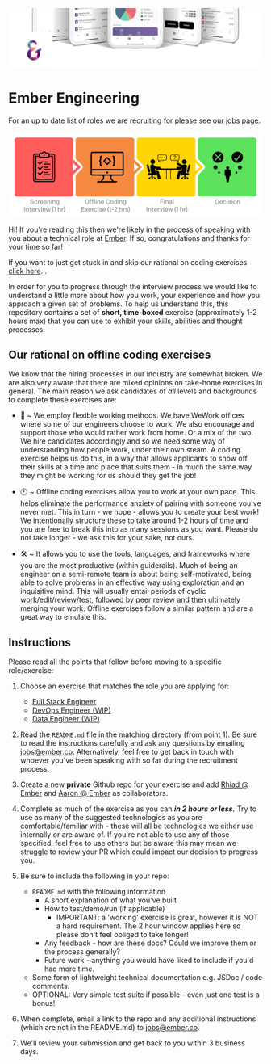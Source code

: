 ![Ember](assets/header.png?raw=true)

# Ember Engineering

For an up to date list of roles we are recruiting for please see [our jobs page](https://apply.workable.com/emberdigital/#jobs).

![Hiring Process](assets/process.png?raw=true)

Hi! If you're reading this then we're likely in the process of speaking with you about a technical role at [Ember](https://www.ember.co). If so, congratulations and thanks for your time so far!

If you want to just get stuck in and skip our rational on coding exercises [click here](#instructions)...

In order for you to progress through the interview process we would like to understand a little more about how you work, your experience and how you approach a given set of problems. To help us understand this, this repository contains a set of **short, time-boxed** exercise (approximately 1-2 hours max) that you can use to exhibit your skills, abilities and thought processes.

## Our rational on offline coding exercises

We know that the hiring processes in our industry are somewhat broken. We are also very aware that there are mixed opinions on take-home exercises in general. The main reason we ask candidates of *all* levels and backgrounds to complete these exercises are:

* 🏢  ~ We employ flexible working methods. We have WeWork offices where some of our engineers choose to work. We also encourage and support those who would rather work from home. Or a mix of the two. We hire candidates accordingly and so we need some way of understanding how people work, under their own steam. A coding exercise helps us do this, in a way that allows applicants to show off their skills at a time and place that suits them - in much the same way they might be working for us should they get the job!

* 🕙  ~ Offline coding exercises allow you to work at your own pace. This helps eliminate the performance anxiety of pairing with someone you've never met. This in turn - we hope - allows you to create your best work! We intentionally structure these to take around 1-2 hours of time and you are free to break this into as many sessions as you want. Please do not take longer - we ask this for your sake, not ours.

* 🛠 ~ It allows you to use the tools, languages, and frameworks where you are the most productive (within guiderails). Much of being an engineer on a semi-remote team is about being self-motivated, being able to solve problems in an effective way using exploration and an inquisitive mind. This will usually entail periods of cyclic work/edit/review/test, followed by peer review and then ultimately merging your work. Offline exercises follow a similar pattern and are a great way to emulate this.

## Instructions

Please read all the points that follow before moving to a specific role/exercise:

1. Choose an exercise that matches the role you are applying for:
    * [Full Stack Engineer](fullstack/README.md)
    * [DevOps Engineer (WIP)](devops/README.md)
    * [Data Engineer (WIP)](data/README.md)

2. Read the `README.md` file in the matching directory (from point 1). Be sure to read the instructions carefully and ask any questions by emailing jobs@ember.co. Alternatively, feel free to get back in touch with whoever you've been speaking with so far during the recruitment process.

3. Create a new **private** Github repo for your exercise and add [Rhiad @ Ember](https://github.com/rhiadj) and [Aaron @ Ember](https://github.com/aarshaw) as collaborators.

4. Complete as much of the exercise as you can _**in 2 hours or less.**_ Try to use as many of the suggested technologies as you are comfortable/familiar with - these will all be technologies we either use internally or are aware of. If you're not able to use any of those specified, feel free to use others but be aware this may mean we struggle to review your PR which could impact our decision to progress you.

5. Be sure to include the following in your repo:
    * `README.md` with the following information
        * A short explanation of what you've built
        * How to test/demo/run (if applicable)
            * IMPORTANT: a 'working' exercise is great, however it is NOT a hard requirement. The 2 hour window applies here so please don't feel obliged to take longer!
        * Any feedback - how are these docs? Could we improve them or the process generally?
        * Future work - anything you would have liked to include if you'd had more time.
    * Some form of lightweight technical documentation e.g. JSDoc / code comments.
    * OPTIONAL: Very simple test suite if possible - even just one test is a bonus!

5. When complete, email a link to the repo and any additional instructions (which are not in the README.md) to jobs@ember.co.

6. We'll review your submission and get back to you within 3 business days.
